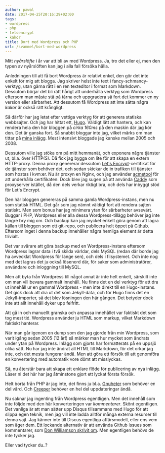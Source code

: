 ```yaml
---
author: pawal
date: 2017-04-25T20:16:29+02:00
tags:
- wordpress
- php
- letsencrypt
- kakor
title: Bort med Wordpress och PHP
url: /svammel/bort-med-wordpress
---
```


Mitt *nyårslöfte* i år var att bli av med Wordpress. Ja, tro det eller
ej, men den typen av nyårslöften kan jag i alla fall försöka hålla.

Anledningen till att få bort Wordpress är relativt enkel, den gör det
inte enkelt för mig att blogga. Jag skriver helst inte text i
fancy-schmancy-verktyg, utan gärna rått i en ren texteditor i format
som Markdown. Dessutom börjar det bli rätt hårigt att underhålla
verktyg som Wordpress eftersom man måste stå på tårna och uppgradera
så fort det kommer en ny version eller sårbarhet. Att dessutom få
Wordpress att inte sätta några *kakor* är också rätt krångligt.

Så därför har jag letat efter vettiga verktyg för att generera
statiska webbsajter. Och jag har hittat ett,
[Hugo](https://gohugo.io/). Väldigt lätt att hantera, och kan rendera
hela den här bloggen på *cirka 160ms* på den maskin där jag kör
den. Det är ganska fort. Så snabbt bloggar inte jag, vilket märks om
man tittar på [mina inlägg](/post/). Mest intensivt bloggade jag
kanske mellan 2005 och 2008.

Dessutom ville jag stöka om på mitt hemmanät, och exponera några
tjänster ut, bl.a. över HTTP(S). Då fick jag bygga om lite för att
skapa en extern HTTP-proxy. Denna proxy genererar dessutom [Let's
Encrypt](https://letsencrypt.org/)-certifikat för de tjänster som
behöver det, och sedan skickar de in trafiken till tjänster som hostas
i kvm:er. Nu är proxyn en Nginx, och jag använder
[acmetool](https://github.com/hlandau/acme) för att underhålla
certifikaten. Dock blev jag sugen på att använda
[Caddy](https://caddyserver.com/) som proxyserver istället, då den
dels verkar riktigt bra, och dels har inbyggt stöd för Let's Encrypt.

Den här bloggen genereras på samma gamla Wordpress-instans, men nu som
statisk HTML. Det går som jag nämnt väldigt fort att rendera sajten
statiskt. Men som bonus har jag minimera ytan för sårbarheter
avsevärt. Buggar i PHP, Wordpress eller alla dessa Wordpress-tillägg
behöver jag inte längre bry mig om. Och backup kan jag mycket enkelt
göra genom att lagra källan till bloggen som ett git-repo, och
publicera helt öppet på
[Github](https://github.com/pawal/hugo-datasvammel). Eftersom inget i
denna backup innehåller några hemliga element är detta trivialt.

Det var svårare att göra backup med en Wordpress-instans eftersom
Wordpress lagrar data i två skilda världar, dels MySQL (redan där
borde jag ha avvecklat Wordpress för länge sen), och dels i
filsystemet. Och inte nog med det lagras det ju också lösenord där,
för saker som administratörer, användare och inloggning till MySQL.

Men att byta från Wordpress till något annat är inte helt enkelt,
särskilt inte om man vill bevara gammalt innehåll. Nu finns det en del
verktyg för att dra ut innehåll ur en gammal Wordpress - men inte
direkt till en Hugo-instans. Det gick dock att dra ut det som
Jekyll-data, och för Hugo finns det en Jekyll-importer, så det blev
lösningen den här gången. Det betyder dock inte att allt innehåll
dyker upp felfritt.

Att gå in och manuellt granska och anpassa innehållet var faktiskt det
som tog mest tid. Wordpress använder ju HTML som markup, vilket
Markdown faktiskt hanterar.

När man går igenom en dump som den jag gjorde från min Wordpress, som
varit igång sedan 2005 (12 år!) så märker man hur mycket som ändrats
under ytan på Wordpress. Inlägg som gjorts har formatterats på en
uppsjö olika sätt. Nu har jag inte ändrat all HTML till Markdown, för
det orkar jag inte, och det mesta fungerar ändå. Men att göra ett
försök till att genomföra en konvertering med automatik vore dömt att
misslyckas.

Så, nu återstår bara att skapa ett enklare flöde för publicering av
nya inlägg. Läser ni det här har jag åtminstone gjort ett lyckat
första försök.

Helt borta från PHP är jag inte, det finns ju
bl.a. [Gnuheter](https://www.gnuheter.com) som behöver en del
vård. Och [Creeper](https://gnuheter.com/creeper/) behöver en hel del
uppdateringar ändå.

Nu saknar jag ingenting från Wordpress egentligen. Men det innehåll
som inte följde med den här konverteringen var *kommentarer*. Skönt
egentligen. Det vanliga är att man sätter upp Disqus tillsammans med
Hugo för att slippa egen teknik, men jag vill inte ladda alltför många
externa resurser till denna sajt. Jag känner inte till Discus
egentliga affärsmodell, eller ens vem som äger dem. Ett lockande
alternativ är att använda Github Issues som kommentarer, som [Don
Williamson skrivit om](http://donw.io/post/github-comments/). Men
egentligen behövs de inte tycker jag.

Eller vad tycker du..?
